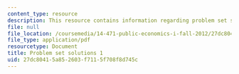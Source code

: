 ```yaml
---
content_type: resource
description: This resource contains information regarding problem set solutions 1.
file: null
file_location: /coursemedia/14-471-public-economics-i-fall-2012/27dc80415a852603f7115f708f8d745c_MIT14_471F12_pset1_sol.pdf
file_type: application/pdf
resourcetype: Document
title: Problem set solutions 1
uid: 27dc8041-5a85-2603-f711-5f708f8d745c
---
```

